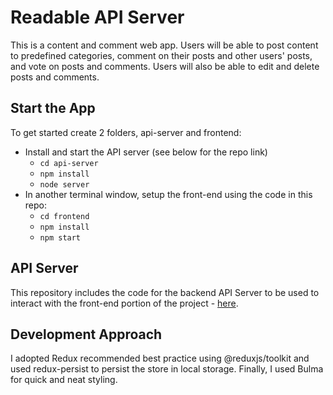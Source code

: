 # Readable API Server

This is a content and comment web app. Users will be able to post content to predefined categories, comment on their posts and other users' posts, and vote on posts and comments. Users will also be able to edit and delete posts and comments.


## Start the App

To get started create 2 folders, api-server and frontend:

* Install and start the API server (see below for the repo link)
    - `cd api-server`
    - `npm install`
    - `node server`
* In another terminal window, setup the front-end using the code in this repo:
    - `cd frontend`
    - `npm install`
    - `npm start`

## API Server

This repository includes the code for the backend API Server to be used to interact with the front-end portion of the project - [here](https://github.com/udacity/reactnd-project-readable-starter).

## Development Approach
I adopted Redux recommended best practice using @reduxjs/toolkit and used redux-persist to persist the store in local storage.
Finally, I used Bulma for quick and neat styling.





